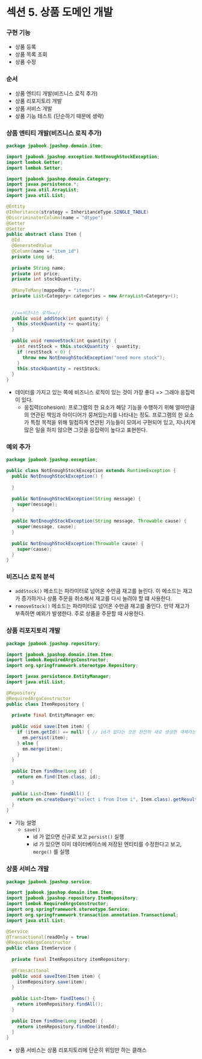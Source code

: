 # 섹션 5. 상품 도메인 개발

### 구현 기능

- 상품 등록
- 상품 목록 조회
- 상품 수정



### 순서

- 상품 엔티티 개발(비즈니스 로직 추가)
- 상품 리포지토리 개발
- 상품 서비스 개발
- 상품 기능 테스트 (단순하기 때문에 생략)



### 상품 엔티티 개발(비즈니스 로직 추가)

``` java
package jpabook.jpashop.domain.item;

import jpabook.jpashop.exception.NotEnoughStockException;
import lombok.Getter;
import lombok.Setter;

import jpabook.jpashop.domain.Category;
import javax.persistence.*;
import java.util.ArrayList;
import java.util.List;

@Entity
@Inheritance(strategy = InheritanceType.SINGLE_TABLE)
@DiscriminatorColumn(name = "dtype")
@Getter
@Setter
public abstract class Item {
  @Id
  @GeneratedValue
  @Column(name = "item_id")
  private Long id;
  
  private String name;
  private int price;
  private int stockQuantity;
  
  @ManyToMany(mappedBy = "items")
  private List<Category> categories = new ArrayList<Category>();
  
  
  //==비즈니스 로직==//
  public void addStock(int quantity) {
    this.stockQuantity += quantity;
  }
  
  public void removeStock(int quantity) {
    int restStock = this.stockQuantity - quantity;
    if (restStock < 0) {
      throw new NotEnoughStockException("need more stock");
    }
    this.stockQuantity = restStock;
  }
}
```

- 데이터를 가지고 있는 쪽에 비즈니스 로직이 있는 것이 가장 좋다 => 그래야 응집력이 있다.
  - 응집력(cohesion): 프로그램의 한 요소가 해당 기능을 수행하기 위해 얼마만큼의 연관된 책임과 아이디어가 뭉쳐있는지를 나타내는 정도. 프로그램의 한 요소가 특정 목적을 위해 밀접하게 연관된 기능들이 모여서 구현되어 있고, 지나치게 많은 일을 하지 않으면 그것을 응집력이 높다고 표현한다.



### 예외 추가

``` java
package jpabook.jpashop.exception;

public class NotEnoughStockException extends RuntimeException {
  public NotEnoughStockException() {
    
  }
  
  public NotEnoughStockException(String message) {
    super(message);
  }
  
  public NotEnoughStockException(String message, Throwable cause) {
    super(message, cause);
  }
  
  public NotEnoughStockException(Throwable cause) {
    super(cause);
  }
}
```



### 비즈니스 로직 분석

- `addStock()` 메소드는 파라미터로 넘어온 수만큼 재고를 늘린다. 이 메소드는 재고가 증가하거나 상품 주문을 취소해서 재고를 다시 늘려야 할 떄 사용한다.
- `removeStock()` 메소드는 파라미터로 넘어온 수만큼 재고를 줄인다. 만약 재고가 부족하면 예외가 발생한다. 주로 상품을 주문할 때 사용한다.





### 상품 리포지토리 개발

``` java
package jpabook.jpashop.repository;

import jpabook.jpashop.domain.item.Item;
import lombok.RequiredArgsConstructor;
import org.springframework.stereotype.Repository;

import javax.persistence.EntityManager;
import java.util.List;

@Repository
@RequiredArgsConstructor
public class ItemRepository {
  
  private final EntityManager em;
  
  public void save(Item item) {
    if (item.getId() == null) { // id가 없다는 것은 완전히 새로 생성한 객체라는 의미다.
      em.persist(item);
    } else {
      em.merge(item);
    }
  }
  
  public Item findOne(Long id) {
    return em.find(Item.class, id);
  }
  
  public List<Item> findAll() {
    return em.createQuery("select i from Item i", Item.class).getResultList();
  }
}
```

- 기능 설명
  - `save()`
    - id 가 없으면 신규로 보고 `persist()` 실행
    - id 가 있으면 이미 데이터베이스에 저장된 엔티티를 수정한다고 보고, `merge()` 를 실행





### 상품 서비스 개발

``` java
package jpabook.jpashop.service;

import jpabook.jpashop.domain.item.Item;
import jpabook.jpashop.repository.ItemRepository;
import lombok.RequiredArgsConstructor;
import org.springframework.stereotype.Service;
import org.springframework.transaction.annotation.Transactional;
import java.util.List;

@Service
@Transactional(readOnly = true)
@RequiredArgsConstructor
public class ItemService {
  
  private final ItemRepository itemRepository;
  
  @Transacitonal
  public void saveItem(Item item) {
    itemRepository.save(item);
  }
  
  public List<Item> findItems() {
    return itemRepository.findAll();
  }
  
  public Item findOne(Long itemId) {
    return itemRepository.findOne(itemId);
  }
}
```

- 상품 서비스는 상품 리포지토리에 단순히 위임만 하는 클래스


